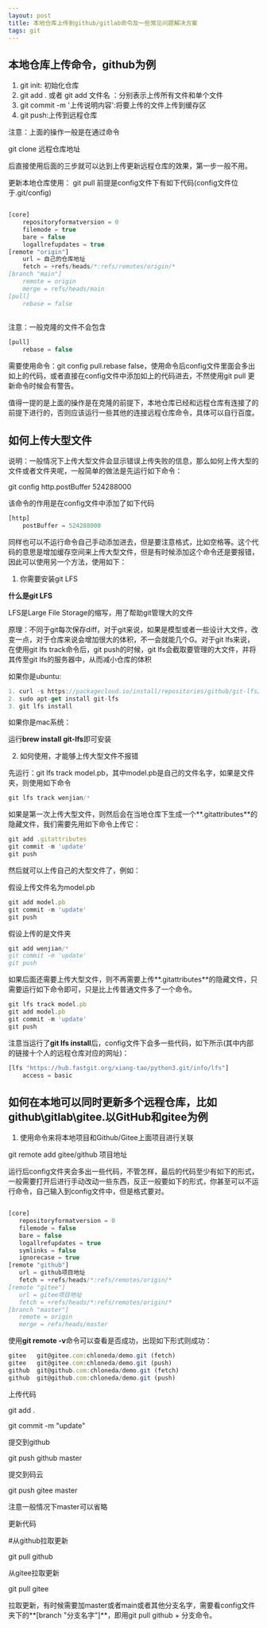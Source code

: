 ```yaml
---
layout: post
title: 本地仓库上传到github/gitlab命令及一些常见问题解决方案
tags: git
---
```


## 本地仓库上传命令，github为例

1. git init: 初始化仓库
2. git add .   或者 git add 文件名 ：分别表示上传所有文件和单个文件
3. git commit -m '上传说明内容':将要上传的文件上传到缓存区
4. git push:上传到远程仓库

注意：上面的操作一般是在通过命令

git clone 远程仓库地址

后直接使用后面的三步就可以达到上传更新远程仓库的效果，第一步一般不用。

更新本地仓库使用： git pull   前提是config文件下有如下代码(config文件位于.git/config)

```js

[core]
    repositoryformatversion = 0 
    filemode = true
    bare = false
    logallrefupdates = true
[remote "origin"]
    url = 自己的仓库地址
    fetch = +refs/heads/*:refs/remotes/origin/*                                       
[branch "main"]
    remote = origin
    merge = refs/heads/main
[pull]
    rebase = false
    
```

注意：一般克隆的文件不会包含

```js
[pull]
    rebase = false
```

需要使用命令：git config pull.rebase false，使用命令后config文件里面会多出如上的代码，或者直接在config文件中添加如上的代码进去，不然使用git pull 更新命令时候会有警告。

值得一提的是上面的操作是在克隆的前提下，本地仓库已经和远程仓库有连接了的前提下进行的，否则应该运行一些其他的连接远程仓库命令，具体可以自行百度。

## 如何上传大型文件

说明：一般情况下上传大型文件会显示错误上传失败的信息，那么如何上传大型的文件或者文件夹呢，一般简单的做法是先运行如下命令：

git config http.postBuffer 524288000

该命令的作用是在config文件中添加了如下代码

```js
[http]
    postBuffer = 524288000
```

同样也可以不运行命令自己手动添加进去，但是要注意格式，比如空格等。这个代码的意思是增加缓存空间来上传大型文件，但是有时候添加这个命令还是要报错，因此可以使用另一个方法，使用如下：

1. 你需要安装git LFS

**什么是git LFS**

LFS是Large File Storage的缩写，用了帮助git管理大的文件

原理：不同于git每次保存diff，对于git来说，如果是模型或者一些设计大文件，改变一点，对于仓库来说会增加很大的体积，不一会就能几个G。对于git lfs来说，在使用git lfs track命令后，git push的时候，git lfs会截取要管理的大文件，并将其传至git lfs的服务器中，从而减小仓库的体积

如果你是ubuntu:

```js
1. curl -s https://packagecloud.io/install/repositories/github/git-lfs/script.deb.sh | sudo bash
2. sudo apt-get install git-lfs
3. git lfs install
```
如果你是mac系统：

运行**brew install git-lfs**即可安装

2. 如何使用，才能够上传大型文件不报错

先运行：git lfs track model.pb，其中model.pb是自己的文件名字，如果是文件夹，则使用如下命令

```js
git lfs track wenjian/*
```

如果是第一次上传大型文件，则然后会在当地仓库下生成一个**.gitattributes**的隐藏文件，我们需要先用如下命令上传它：

```js
git add .gitattributes
git commit -m 'update'
git push
```

然后就可以上传自己的大型文件了，例如：

假设上传文件名为model.pb

```js
git add model.pb
git commit -m 'update'
git push
```
假设上传的是文件夹

```js
git add wenjian/*
git commit -m 'update'
git push
```

如果后面还需要上传大型文件，则不再需要上传**.gitattributes**的隐藏文件，只需要运行如下命令即可，只是比上传普通文件多了一个命令。

```js
git lfs track model.pb
git add model.pb
git commit -m 'update'
git push
```

注意当运行了**git lfs install**后，config文件下会多一些代码，如下所示(其中内部的链接十个人的远程仓库对应的网址)：

```js
[lfs "https://hub.fastgit.org/xiang-tao/python3.git/info/lfs"]
    access = basic
```

## 如何在本地可以同时更新多个远程仓库，比如github\gitlab\gitee.以GitHub和gitee为例



1. 使用命令来将本地项目和Github/Gitee上面项目进行关联

git remote add gitee/github 项目地址

运行后config文件夹会多出一些代码，不管怎样，最后的代码至少有如下的形式，一般需要打开后进行手动改动一些东西，反正一般要如下的形式，你甚至可以不运行命令，自己输入到config文件中，但是格式要对。

```js

[core]
   repositoryformatversion = 0    
   filemode = false     
   bare = false     
   logallrefupdates = true     
   symlinks = false     
   ignorecase = true    
[remote "github"]     
   url = github项目地址     
   fetch = +refs/heads/*:refs/remotes/origin/*    
[remote "gitee"]      
   url = gitee项目地址     
   fetch = +refs/heads/*:refs/remotes/origin/*   
[branch "master"]     
   remote = origin     
   merge = refs/heads/master

```

使用**git remote -v**命令可以查看是否成功，出现如下形式则成功：

```js
gitee   git@gitee.com:chloneda/demo.git (fetch)
gitee   git@gitee.com:chloneda/demo.git (push)
github  git@github.com:chloneda/demo.git (fetch)
github  git@github.com:chloneda/demo.git (push)
```

上传代码

git add .

git commit -m "update"

提交到github

git push github master

提交到码云

git push gitee master

注意一般情况下master可以省略

更新代码

#从github拉取更新

git pull github

从gitee拉取更新

git pull gitee

拉取更新，有时候需要加master或者main或者其他分支名字，需要看config文件夹下的**[branch "分支名字"]**，即用git pull github + 分支命令。





